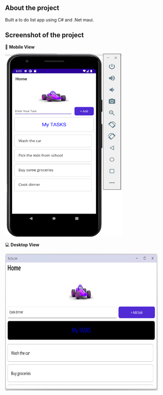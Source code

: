## __About the project__  
Built a to do list app using C# and .Net maui.
## Screenshot of the project     
📱 __Mobile View__    

	 
<img height="600" width="386" alt="MoblieImage" src="https://github.com/Elijahlekomo/ToDoList/blob/main/Mobile%20Image.png">

💻 __Desktop View__    

	 
<img height="450" width="600" alt="DesktopImage" src="https://github.com/Elijahlekomo/ToDoList/blob/main/Desktop%20Image.png">

